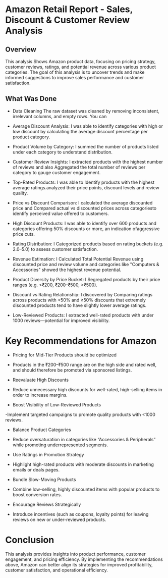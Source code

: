  # Amazon Retail Report - Sales, Discount & Customer Review Analysis
 ## Overview
This analysis Shows Amazon product data, focusing on pricing strategy, customer reviews, ratings, and potential revenue across various product categories. The goal of this analysis is to uncover trends and make informed suggestions to improve sales performance and customer satisfaction.

## What Was Done
- Data Cleaning
The raw dataset was cleaned by removing inconsistent, irrelevant columns, and empty rows. You can 

- Average Discount Analysis: 
I was able to identify categories with high or low discount by calculating the average discount percentage per product category.

- Product Volume by Category: 
I summed the number of products listed under each category to understand distribution.

- Customer Review Insights: 
I extracted products with the highest number of reviews and also Aggregated the total number of reviews per category to gauge customer engagement.

- Top-Rated Products: 
I was able to Identify products with the highest average ratings.analyzed their price points, discount levels and review quality.

- Price vs Discount Comparison:
I calculated the average discounted price and Compared actual vs discounted prices across categoriesto identify perceived value offered to customers.

- High Discount Products: 
I was able to identify over 600 products and categories offering 50% discounts or more, an indication ofaggressive price cuts.

- Rating Distribution: 
I Categorized products based on rating buckets (e.g. 2.0–5.0) to assess customer satisfaction.

- Revenue Estimation: 
I Calculated Total Potential Revenue using discounted price and review volume and categories like "Computers & Accessories" showed the highest revenue potential.

- Product Diversity by Price Bucket:
I Segregated products by their price ranges (e.g. <₹200, ₹200–₹500, >₹500).

- Discount vs Rating Relationship:
I discovered by Comparing ratings across products with <50% and ≥50% discounts that extremely discounted products tend to have slightly lower average ratings.

- Low-Reviewed Products: 
I extracted well-rated products with under 1000 reviews—potential for improved visibility.

# Key Recommendations for Amazon
- Pricing for Mid-Tier Products should be optimized

- Products in the ₹200–₹500 range are on the high side and rated well, and should therefore be promoted via sponsored listings.

- Reevaluate High Discounts

- Reduce unnecessary high discounts for well-rated, high-selling items in order to increase margins.

- Boost Visibility of Low-Reviewed Products

-Implement targeted campaigns to promote quality products with <1000 reviews.

- Balance Product Categories

- Reduce oversaturation in categories like “Accessories & Peripherals” while promoting underrepresented segments.

- Use Ratings in Promotion Strategy

- Highlight high-rated products with moderate discounts in marketing emails or deals pages.

- Bundle Slow-Moving Products

- Combine low-selling, highly discounted items with popular products to boost conversion rates.

- Encourage Reviews Strategically

- Introduce incentives (such as coupons, loyalty points) for leaving reviews on new or under-reviewed products.

# Conclusion
This analysis provides insights into product performance, customer engagement, and pricing efficiency. By implementing the recommendations above, Amazon can better align its strategies for improved profitability, customer satisfaction, and operational efficiency.
